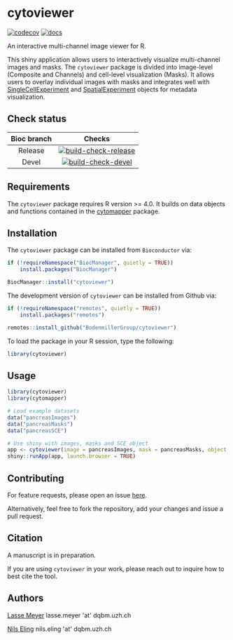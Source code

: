 # cytoviewer

<!-- badges: start -->
[![codecov](https://codecov.io/gh/BodenmillerGroup/cytoviewer/branch/devel/graph/badge.svg)](https://app.codecov.io/gh/BodenmillerGroup/cytoviewer/tree/devel)
[![docs](https://github.com/BodenmillerGroup/cytoviewer/actions/workflows/docs.yml/badge.svg)](https://github.com/BodenmillerGroup/cytoviewer/actions/workflows/docs.yml)
<!-- badges: end -->

An interactive multi-channel image viewer for R. 

This shiny application allows users to interactively visualize multi-channel 
images and masks. The `cytoviewer` package is divided into image-level (Composite and Channels) 
and cell-level visualization (Masks). It allows users to overlay individual images 
with masks and integrates well with [SingleCellExperiment](https://bioconductor.org/packages/release/bioc/html/SingleCellExperiment.html) 
and [SpatialExperiment](https://bioconductor.org/packages/release/bioc/html/SingleCellExperiment.html) objects for metadata visualization. 

## Check status

| Bioc branch | Checks |
|:-----------:|:------:|
| Release     |[![build-check-release](https://github.com/BodenmillerGroup/cytoviewer/workflows/build-checks-release/badge.svg)](https://github.com/BodenmillerGroup/cytoviewer/actions?query=workflow%3Abuild-checks-release)|
| Devel       |[![build-check-devel](https://github.com/BodenmillerGroup/cytoviewer/workflows/build-checks-devel/badge.svg)](https://github.com/BodenmillerGroup/cytoviewer/actions?query=workflow%3Abuild-checks-devel)|


## Requirements

The `cytoviewer` package requires R version >= 4.0.
It builds on data objects and functions contained in the [cytomapper](https://bioconductor.org/packages/release/bioc/html/cytomapper.html) package. 

## Installation 

The `cytoviewer` package can be installed from `Bioconductor` via:

```r
if (!requireNamespace("BiocManager", quietly = TRUE))
    install.packages("BiocManager")

BiocManager::install("cytoviewer")
```

The development version of `cytoviewer` can be installed from Github via:

```r
if (!requireNamespace("remotes", quietly = TRUE))
    install.packages("remotes")

remotes::install_github("BodenmillerGroup/cytoviewer")
```

To load the package in your R session, type the following:

```r
library(cytoviewer)
```
## Usage

```r
library(cytoviewer)
library(cytomapper)

# Load example datasets 
data("pancreasImages")
data("pancreasMasks")
data("pancreasSCE")

# Use shiny with images, masks and SCE object
app <- cytoviewer(image = pancreasImages, mask = pancreasMasks, object = pancreasSCE, img_id = "ImageNb", cell_id = "CellNb")
shiny::runApp(app, launch.browser = TRUE)
```

## Contributing

For feature requests, please open an issue [here](https://github.com/BodenmillerGroup/cytoviewer/issues).

Alternatively, feel free to fork the repository, add your changes and issue a pull request.

## Citation 

A manuscript is in preparation.

If you are using `cytoviewer` in your work, please reach out to inquire how to best cite the tool.

## Authors

[Lasse Meyer](https://github.com/lassedochreden) lasse.meyer 'at' dqbm.uzh.ch

[Nils Eling](https://github.com/nilseling) nils.eling 'at' dqbm.uzh.ch
